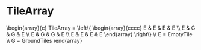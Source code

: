 # TileArray

<code-block lang="tex">
    \begin{array}{c}
    TileArray = 
        \left\{
            \begin{array}{cccc}
                E & E & E & E \\
                E & G & G & E \\
                E & G & G & E \\
                E & E & E & E 
            \end{array}
        \right\}
        \\ E = EmptyTile \\
        G = GroundTiles
    \end{array}
</code-block>